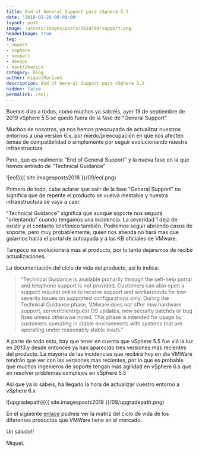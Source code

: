 ```yaml
---
title: End of General Support para vSphere 5.5
date: '2018-02-28 00:00:00'
layout: post
image: /assets/images/posts/2018/09/support.png
headerImage: true
tag:
- vmware
- vsphere
- vexpert
- devops
- backtobasics
category: blog
author: miquelMariano
description: End of General Support para vSphere 5.5
hidden: false
permalink: /eol/
---
```


Buenos dias a todos, como muchos ya sabréis, ayer 19 de septiembre de 2019 vSphere 5.5 se quedó fuera de la fase de "General Support"

Muchos de nosotros, ya nos hemos preocupado de actualizar nuestros entornos a una versión 6.x, por miedo/preocupación en que nos afecten temas de compatibilidad o simplemente por seguir evolucionando nuestra infraestructura.

Pero, que es realmente "End of General Support" y la nueva fase en la que hemos entrado de "Technical Guidance"

![eol]({{ site.imagesposts2018 }}/09/eol.png)

Primero de todo, cabe aclarar que salir de la fase "General Support" no significa que de repente el producto se vuelva inestable y nuestra infraestructura se vaya a caer.

"Technical Guidance" significa que aunque soporte nos seguirá "orientando" cuando tengamos una incidencia. La severidad 1 deja de existir y el contacto telefónico también. Podremos seguir abriendo casos de soporte, pero muy probablemente, quien nos atienda no hará mas que guiarnos hacia el portal de autoayuda y a las KB oficiales de VMware.

Tampoco se evolucionará más el producto, por lo tanto dejaremos de recibir actualizaciones.

La documentación del ciclo de vida del producto, así lo indica:

>“Technical Guidance is available primarily through the self-help portal and telephone support is 
>not provided. Customers can also open a support request online to receive support and workarounds 
>for low-severity issues on supported configurations only. During the Technical Guidance phase, 
>VMware does not offer new hardware support, server/client/guest OS updates, new security patches 
>or bug fixes unless otherwise noted. This phase is intended for usage by customers operating in 
>stable environments with systems that are operating under reasonably stable loads.”

A parte de todo esto, hay que tener en cuenta que vSphere 5.5 fue vió la luz en 2013.y desde entonces ya han aparecido tres versiones más recientes del producto. La mayoria de las incidencias que recibirá hoy en dia VMWare tendrán que ver con las versiones mas recientes, por lo que es probable que  muchos ingenieros de soporte tengan mas agilidad en vSphere 6.x que en resolver problemas complejos en vSphere 5.5

Así que ya lo sabeis, ha llegado la hora de actualizar vuestro entorno a vSphere 6.x

![upgradepath]({{ site.imagesposts2018 }}/09/upgradepath.png)

En el siguiente [enlace](https://www.vmware.com/content/dam/digitalmarketing/vmware/en/pdf/support/product-lifecycle-matrix.pdf) podreis ver la matriz del ciclo de vida de los diferentes productos que VMWare tiene en el mercado.

Un saludo!!

Miquel.



